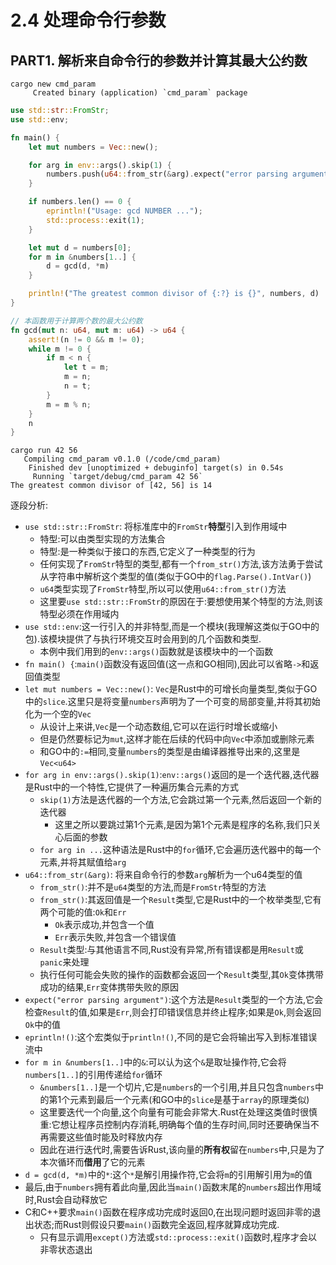 # 2.4 处理命令行参数

## PART1. 解析来自命令行的参数并计算其最大公约数

```shell
cargo new cmd_param
     Created binary (application) `cmd_param` package
```

```rust
use std::str::FromStr;
use std::env;

fn main() {
    let mut numbers = Vec::new();

    for arg in env::args().skip(1) {
        numbers.push(u64::from_str(&arg).expect("error parsing argument"));
    }

    if numbers.len() == 0 {
        eprintln!("Usage: gcd NUMBER ...");
        std::process::exit(1);
    }

    let mut d = numbers[0];
    for m in &numbers[1..] {
        d = gcd(d, *m)
    }

    println!("The greatest common divisor of {:?} is {}", numbers, d)
}

// 本函数用于计算两个数的最大公约数
fn gcd(mut n: u64, mut m: u64) -> u64 {
    assert!(n != 0 && m != 0);
    while m != 0 {
        if m < n {
            let t = m;
            m = n;
            n = t;
        }
        m = m % n;
    }
    n
}
```

```shell
cargo run 42 56
   Compiling cmd_param v0.1.0 (/code/cmd_param)
    Finished dev [unoptimized + debuginfo] target(s) in 0.54s
     Running `target/debug/cmd_param 42 56`
The greatest common divisor of [42, 56] is 14
```

逐段分析:

- `use std::str::FromStr`: 将标准库中的`FromStr`**特型**引入到作用域中
  - 特型:可以由类型实现的方法集合
  - 特型:是一种类似于接口的东西,它定义了一种类型的行为
  - 任何实现了`FromStr`特型的类型,都有一个`from_str()`方法,该方法勇于尝试从字符串中解析这个类型的值(类似于GO中的`flag.Parse().IntVar()`)
  - `u64`类型实现了`FromStr`特型,所以可以使用`u64::from_str()`方法
  - 这里要`use std::str::FromStr`的原因在于:要想使用某个特型的方法,则该特型必须在作用域内
- `use std::env`:这一行引入的并非特型,而是一个模块(我理解这类似于GO中的包).该模块提供了与执行环境交互时会用到的几个函数和类型.
  - 本例中我们用到的`env::args()`函数就是该模块中的一个函数
- `fn main() {`:`main()`函数没有返回值(这一点和GO相同),因此可以省略`->`和返回值类型
- `let mut numbers = Vec::new()`: `Vec`是Rust中的可增长向量类型,类似于GO中的`slice`.这里只是将变量`numbers`声明为了一个可变的局部变量,并将其初始化为一个空的`Vec`
  - 从设计上来讲,`Vec`是一个动态数组,它可以在运行时增长或缩小
  - 但是仍然要标记为`mut`,这样才能在后续的代码中向`Vec`中添加或删除元素
  - 和GO中的`:=`相同,变量`numbers`的类型是由编译器推导出来的,这里是`Vec<u64>`
- `for arg in env::args().skip(1)`:`env::args()`返回的是一个迭代器,迭代器是Rust中的一个特性,它提供了一种遍历集合元素的方式
  - `skip(1)`方法是迭代器的一个方法,它会跳过第一个元素,然后返回一个新的迭代器
    - 这里之所以要跳过第1个元素,是因为第1个元素是程序的名称,我们只关心后面的参数
  - `for arg in ...`这种语法是Rust中的`for`循环,它会遍历迭代器中的每一个元素,并将其赋值给`arg`
- `u64::from_str(&arg)`: 将来自命令行的参数`arg`解析为一个u64类型的值
  - `from_str()`:并不是`u64`类型的方法,而是`FromStr`特型的方法
  - `from_str()`:其返回值是一个`Result`类型,它是Rust中的一个枚举类型,它有两个可能的值:`Ok`和`Err`
    - `Ok`表示成功,并包含一个值
    - `Err`表示失败,并包含一个错误值
  - `Result`类型:与其他语言不同,Rust没有异常,所有错误都是用`Result`或`panic`来处理
  - 执行任何可能会失败的操作的函数都会返回一个`Result`类型,其`Ok`变体携带成功的结果,`Err`变体携带失败的原因
- `expect("error parsing argument")`:这个方法是`Result`类型的一个方法,它会检查`Result`的值,如果是`Err`,则会打印错误信息并终止程序;如果是`Ok`,则会返回`Ok`中的值
- `eprintln!()`:这个宏类似于`println!()`,不同的是它会将输出写入到标准错误流中
- `for m in &numbers[1..]`中的`&`:可以认为这个`&`是取址操作符,它会将`numbers[1..]`的引用传递给`for`循环
  - `&numbers[1..]`是一个切片,它是`numbers`的一个引用,并且只包含`numbers`中的第1个元素到最后一个元素(和GO中的`slice`是基于`array`的原理类似)
  - 这里要迭代一个向量,这个向量有可能会非常大.Rust在处理这类值时很慎重:它想让程序员控制内存消耗,明确每个值的生存时间,同时还要确保当不再需要这些值时能及时释放内存
  - 因此在进行迭代时,需要告诉Rust,该向量的**所有权**留在`numbers`中,只是为了本次循环而**借用**了它的元素
- `d = gcd(d, *m)`中的`*`:这个`*`是解引用操作符,它会将`m`的引用解引用为`m`的值
- 最后,由于`numbers`拥有着此向量,因此当`main()`函数末尾的`numbers`超出作用域时,Rust会自动释放它
- C和C++要求`main()`函数在程序成功完成时返回0,在出现问题时返回非零的退出状态;而Rust则假设只要`main()`函数完全返回,程序就算成功完成.
  - 只有显示调用`except()`方法或`std::process::exit()`函数时,程序才会以非零状态退出 